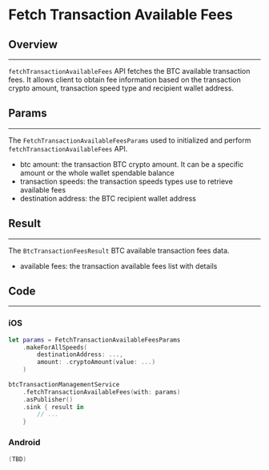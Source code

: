 # Fetch Transaction Available Fees

## Overview
---
`fetchTransactionAvailableFees` API fetches the BTC available transaction fees. It allows client to obtain fee information based on the transaction crypto amount, transaction speed type and recipient wallet address.

## Params
---
The `FetchTransactionAvailableFeesParams` used to initialized and perform `fetchTransactionAvailableFees` API.

- btc amount: the transaction BTC crypto amount. It can be a specific amount or the whole wallet spendable balance
- transaction speeds: the transaction speeds types use to retrieve available fees
- destination address: the BTC recipient wallet address

## Result
---
The `BtcTransactionFeesResult` BTC available transaction fees data.

- available fees: the transaction available fees list with details

## Code
---
### iOS
```swift
let params = FetchTransactionAvailableFeesParams
    .makeForAllSpeeds(
        destinationAddress: ...,
        amount: .cryptoAmount(value: ...)
    )
    
btcTransactionManagementService
    .fetchTransactionAvailableFees(with: params)
    .asPublisher()
    .sink { result in
        // ...
    }
```

### Android
```kotlin
(TBD)
```